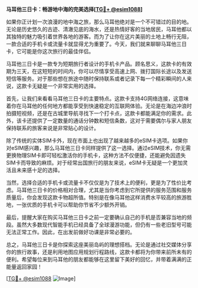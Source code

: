 **马耳他三日卡：畅游地中海的完美选择[[TG💪+ @esim1088](https://t.me/s/esim1088)]**

如果你正计划一次浪漫的地中海之旅，那么马耳他绝对是一个不可错过的目的地。无论是历史悠久的古迹、清澈见底的海水，还是热情好客的当地居民，马耳他都以其独特的魅力吸引着世界各地的游客。而为了让你在这片美丽的土地上畅行无阻，一款合适的手机卡或流量卡就显得尤为重要了。今天，我们就来聊聊马耳他三日卡，它可能是你这次旅行的最佳伴侣。

马耳他三日卡是一款专为短期旅行者设计的手机卡产品。顾名思义，这款卡的有效期为三天，在这短短的时间内，你可以尽情享受高速上网、拨打国际长途以及发送短信等服务。对于那些想在旅途中随时保持联系或者记录下每一个精彩瞬间的人来说，这款卡无疑是一个非常实用的选择。

首先，让我们来看看马耳他三日卡的主要特点。这款卡支持4G网络连接，这意味着你在马耳他的任何地方都能享受到快速稳定的互联网体验。无论是在海边冲浪时拍摄短视频，还是在古城里导航寻找下一个打卡点，这款卡都能满足你的需求。此外，该卡还提供了一定数量的通话分钟数和短信条数，这对于需要偶尔与家人朋友保持联系的旅客来说是非常贴心的设计。

除了传统的实体SIM卡外，现在市面上也出现了越来越多的eSIM卡选项。如果你对eSIM感兴趣，那么马耳他三日卡同样提供了这一选择。通过eSIM技术，你无需更换物理SIM卡即可轻松激活你的手机卡，这种方法不仅便捷，还能避免因遗失SIM卡而导致的麻烦。对于经常出国旅行的朋友来说，eSIM卡无疑是一个更加灵活且未来感十足的选择。

当然，选择合适的手机卡或流量卡不仅仅是为了技术上的便利，更是为了性价比考虑。马耳他三日卡的价格相对合理，尤其是当你考虑到它所提供的服务范围和服务质量后，你会发现这款卡物超所值。特别是在像马耳他这样消费水平较高的旅游胜地，一张优质的手机卡可以帮助你节省不少额外开销。

最后，提醒大家在购买马耳他三日卡之前一定要确认自己的手机是否兼容当地的频段。虽然大多数现代智能手机已经具备了全球漫游功能，但仍有一些老旧型号可能无法正常工作。因此，在出发前做好功课是非常必要的。

总之，马耳他三日卡是你探索这座美丽岛屿的理想搭档。无论是通过社交媒体分享你的旅行故事，还是利用地图应用规划行程路线，这款卡都将为你带来前所未有的便利。希望每位来到马耳他的朋友都能够在这里留下美好的回忆，并带着满满的正能量返回家园！

[[TG💪+ @esim1088](https://t.me/s/esim1088) ![Image](https://i.postimg.cc/4NQfJmqS/Snipaste-2025-05-13-00-14-12.png)]